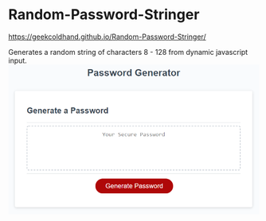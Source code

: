 # Random-Password-Stringer

https://geekcoldhand.github.io/Random-Password-Stringer/

Generates a random string of characters 8 - 128 from dynamic javascript input. 
![The Password Generator application displays a red button to "Generate Password".](./Assets/03-javascript-homework-demo.png)
